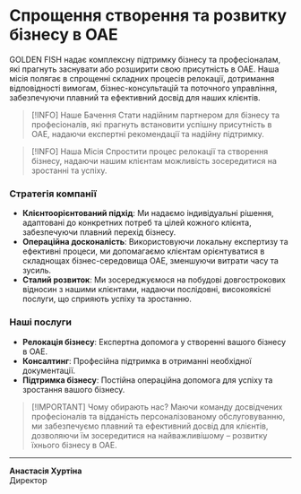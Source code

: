 # Спрощення створення та розвитку бізнесу в ОАЕ

GOLDEN FISH надає комплексну підтримку бізнесу та професіоналам, які прагнуть заснувати або розширити свою присутність в ОАЕ. Наша місія полягає в спрощенні складних процесів релокації, дотримання відповідності вимогам, бізнес-консультацій та поточного управління, забезпечуючи плавний та ефективний досвід для наших клієнтів.

> [!INFO] Наше Бачення
> Стати надійним партнером для бізнесу та професіоналів, які прагнуть встановити успішну присутність в ОАЕ, надаючи експертні рекомендації та надійну підтримку.

> [!INFO] Наша Місія
> Спростити процес релокації та створення бізнесу, надаючи нашим клієнтам можливість зосередитися на зростанні та успіху.

### Стратегія компанії

- **Клієнтоорієнтований підхід**: Ми надаємо індивідуальні рішення, адаптовані до конкретних потреб та цілей кожного клієнта, забезпечуючи плавний перехід бізнесу.
- **Операційна досконалість**: Використовуючи локальну експертизу та ефективні процеси, ми допомагаємо клієнтам орієнтуватися в складнощах бізнес-середовища ОАЕ, зменшуючи витрати часу та зусиль.
- **Сталий розвиток**: Ми зосереджуємося на побудові довгострокових відносин з нашими клієнтами, надаючи послідовні, високоякісні послуги, що сприяють успіху та зростанню.

### Наші послуги

- **Релокація бізнесу**: Експертна допомога у створенні вашого бізнесу в ОАЕ.
- **Консалтинг**: Професійна підтримка в отриманні необхідної документації.
- **Підтримка бізнесу**: Постійна операційна допомога для успіху та зростання вашого бізнесу.

> [!IMPORTANT] Чому обирають нас?
> Маючи команду досвідчених професіоналів та відданість персоналізованому обслуговуванню, ми забезпечуємо плавний та ефективний досвід для клієнтів, дозволяючи їм зосередитися на найважливішому – розвитку їхнього бізнесу в ОАЕ.

---

**Анастасія Хуртіна**  
Директор
